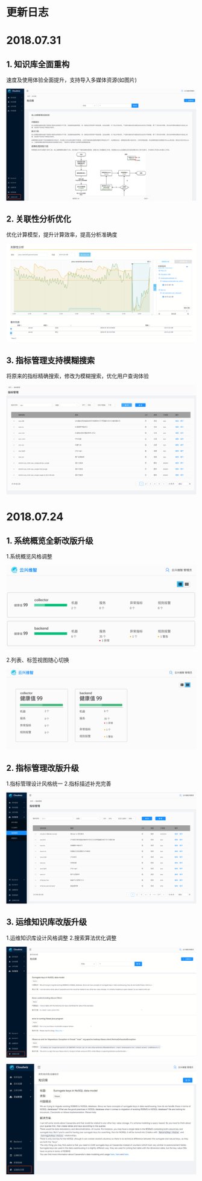 # **更新日志**

# 2018.07.31

## 1. 知识库全面重构

速度及使用体验全面提升，支持导入多媒体资源(如图片)

![](/part5/images/kb_07_31.png)

## 2. 关联性分析优化

优化计算模型，提升计算效率，提高分析准确度

![](/part5/images/association_07_31.png)

## 3. 指标管理支持模糊搜索

将原来的指标精确搜索，修改为模糊搜索，优化用户查询体验

![](/part5/images/metrics_07_31.png)


# 2018.07.24

## 1. 系统概览全新改版升级

1.系统概览风格调整

![](/part5/images/systems_07_24.png)

2.列表、标签视图随心切换

![](/part5/images/systems_07_24_1.png)

## 2. 指标管理改版升级

1.指标管理设计风格统一
2.指标描述补充完善

![](/part5/images/metrics_07_24.png)

## 3. 运维知识库改版升级

1.运维知识库设计风格调整
2.搜索算法优化调整

![](/part5/images/kb_07_24.png)

![](/part5/images/kb_07_24_1.png)





